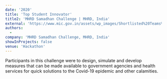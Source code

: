 ```yaml
---
date: '2020'
title: 'Top Student Innovator'
title2: 'MHRD Samadhan Challenge | MHRD, India'
external: 'https://www.mic.gov.in/assets/wp_images/Shortlisted%20Teams%20for%20MHRD%20-%20Samadhan.pdf'
authors:
  -
company: 'MHRD Samadhan Challenge, MHRD, India'
showInProjects: false
venue: 'Hackathon'
---
```


Participants in this challenge were to design, simulate and develop measures that can be made available to government agencies and health services for quick solutions to the Covid-19 epidemic and other calamities.
